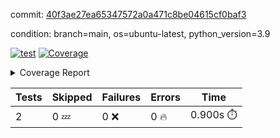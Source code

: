 commit: [40f3ae27ea65347572a0a471c8be04615cf0baf3](https://github.com/rcmdnk/s3-reader/tree/40f3ae27ea65347572a0a471c8be04615cf0baf3)

condition: branch=main, os=ubuntu-latest, python_version=3.9

[![test](https://github.com/rcmdnk/s3-reader/actions/workflows/test.yml/badge.svg)](https://github.com/rcmdnk/s3-reader/actions/runs/16898615982)
<a href="https://github.com/rcmdnk/s3-reader/blob/40f3ae27ea65347572a0a471c8be04615cf0baf3/README.md"><img alt="Coverage" src="https://img.shields.io/badge/Coverage-36%25-red.svg" /></a><details><summary>Coverage Report </summary><table><tr><th>File</th><th>Stmts</th><th>Miss</th><th>Cover</th><th>Missing</th></tr><tbody><tr><td colspan="5"><b>src/s3_reader</b></td></tr><tr><td>&nbsp; &nbsp;<a href="https://github.com/rcmdnk/s3-reader/blob/40f3ae27ea65347572a0a471c8be04615cf0baf3/src/s3_reader/__init__.py">\_\_init\_\_.py</a></td><td>8</td><td>2</td><td>75%</td><td><a href="https://github.com/rcmdnk/s3-reader/blob/40f3ae27ea65347572a0a471c8be04615cf0baf3/src/s3_reader/__init__.py#L11-L12">11&ndash;12</a></td></tr><tr><td>&nbsp; &nbsp;<a href="https://github.com/rcmdnk/s3-reader/blob/40f3ae27ea65347572a0a471c8be04615cf0baf3/src/s3_reader/file.py">file.py</a></td><td>93</td><td>64</td><td>31%</td><td><a href="https://github.com/rcmdnk/s3-reader/blob/40f3ae27ea65347572a0a471c8be04615cf0baf3/src/s3_reader/file.py#L60-L63">60&ndash;63</a>, <a href="https://github.com/rcmdnk/s3-reader/blob/40f3ae27ea65347572a0a471c8be04615cf0baf3/src/s3_reader/file.py#L66">66</a>, <a href="https://github.com/rcmdnk/s3-reader/blob/40f3ae27ea65347572a0a471c8be04615cf0baf3/src/s3_reader/file.py#L69-L76">69&ndash;76</a>, <a href="https://github.com/rcmdnk/s3-reader/blob/40f3ae27ea65347572a0a471c8be04615cf0baf3/src/s3_reader/file.py#L79-L81">79&ndash;81</a>, <a href="https://github.com/rcmdnk/s3-reader/blob/40f3ae27ea65347572a0a471c8be04615cf0baf3/src/s3_reader/file.py#L85-L91">85&ndash;91</a>, <a href="https://github.com/rcmdnk/s3-reader/blob/40f3ae27ea65347572a0a471c8be04615cf0baf3/src/s3_reader/file.py#L95-L99">95&ndash;99</a>, <a href="https://github.com/rcmdnk/s3-reader/blob/40f3ae27ea65347572a0a471c8be04615cf0baf3/src/s3_reader/file.py#L104-L150">104&ndash;150</a>, <a href="https://github.com/rcmdnk/s3-reader/blob/40f3ae27ea65347572a0a471c8be04615cf0baf3/src/s3_reader/file.py#L153-L165">153&ndash;165</a></td></tr><tr><td><b>TOTAL</b></td><td><b>103</b></td><td><b>66</b></td><td><b>36%</b></td><td>&nbsp;</td></tr></tbody></table></details>

| Tests | Skipped | Failures | Errors | Time |
| ----- | ------- | -------- | -------- | ------------------ |
| 2 | 0 :zzz: | 0 :x: | 0 :fire: | 0.900s :stopwatch: |

